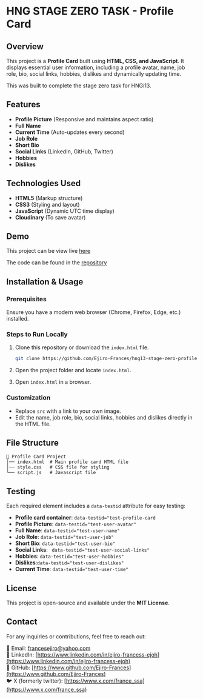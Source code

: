 # HNG STAGE ZERO TASK - Profile Card

## Overview

This project is a **Profile Card** built using **HTML, CSS, and JavaScript**. It displays essential user information, including a profile avatar, name, job role, bio, social links, hobbies, dislikes and dynamically updating time.

This was built to complete the stage zero task for HNGi13.

## Features

- **Profile Picture** (Responsive and maintains aspect ratio)
- **Full Name**
- **Current Time** (Auto-updates every second)
- **Job Role**
- **Short Bio**
- **Social Links** (LinkedIn, GitHub, Twitter)
- **Hobbies**
- **Dislikes**

## Technologies Used

- **HTML5** (Markup structure)
- **CSS3** (Styling and layout)
- **JavaScript** (Dynamic UTC time display)
- **Cloudinary** (To save avatar)

## Demo

This project can be view live [here](https://ejiro-frances.github.io/hng13-stage-zero-profile-card/)

The code can be found in the [repository](https://github.com/Ejiro-Frances/hng13-stage-zero-profile-card.git)

## Installation & Usage

### Prerequisites

Ensure you have a modern web browser (Chrome, Firefox, Edge, etc.) installed.

### Steps to Run Locally

1. Clone this repository or download the `index.html` file.

   ```sh
   git clone https://github.com/Ejiro-Frances/hng13-stage-zero-profile-card.git
   ```

2. Open the project folder and locate `index.html`.
3. Open `index.html` in a browser.

### Customization

- Replace `src` with a link to your own image.
- Edit the name, job role, bio, social links, hobbies and dislikes directly in the HTML file.

## File Structure

```
📂 Profile Card Project
│── index.html  # Main profile card HTML file
│── style.css   # CSS file for styling
└── script.js   # Javascript file

```

## Testing

Each required element includes a `data-testid` attribute for easy testing:

- **Profile card container**: `data-testid="test-profile-card`
- **Profile Picture**: `data-testid="test-user-avatar"`
- **Full Name**: `data-testid="test-user-name"`
- **Job Role**: `data-testid="test-user-job"`
- **Short Bio**: `data-testid="test-user-bio"`
- **Social Links**: ` data-testid="test-user-social-links"`
- **Hobbies**: `data-testid="test-user-hobbies"`
- **Dislikes**:`data-testid="test-user-dislikes"`
- **Current Time**: `data-testid="test-user-time"`

## License

This project is open-source and available under the **MIT License**.

## Contact

For any inquiries or contributions, feel free to reach out:

📧 Email: francesejiro@yahoo.com  
🔗 LinkedIn: [https://www.linkedin.com/in/ejiro-francess-ejoh](https://www.linkedin.com/in/ejiro-francess-ejoh)  
🐙 GitHub: [https://www.github.com/Ejiro-Frances](https://www.github.com/Ejiro-Frances)  
🐦 X (formerly twitter): [https://www.x.com/france_ssa](https://www.x.com/france_ssa)

